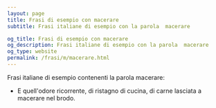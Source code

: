 ```yaml
---
layout: page
title: Frasi di esempio con macerare 
subtitle: Frasi italiane di esempio con la parola  macerare

og_title: Frasi di esempio con macerare 
og_description: Frasi italiane di esempio con la parola  macerare
og_type: website
permalink: /frasi/m/macerare.html
---
```


Frasi italiane di esempio contenenti la parola macerare:


- E quell'odore ricorrente, di ristagno di cucina, di carne lasciata a macerare nel brodo.
